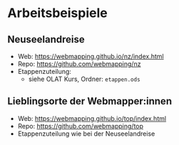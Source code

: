 # Arbeitsbeispiele

## Neuseelandreise

* Web: <https://webmapping.github.io/nz/index.html>
* Repo: <https://github.com/webmapping/nz>
* Etappenzuteilung:
    * siehe OLAT Kurs, Ordner: `etappen.ods`

## Lieblingsorte der Webmapper:innen

* Web: <https://webmapping.github.io/top/index.html>
* Repo: <https://github.com/webmapping/top>
* Etappenzuteilung wie bei der Neuseelandreise
